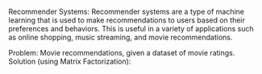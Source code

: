Recommender Systems: Recommender systems are a type of machine learning that is used to make recommendations to users based on their preferences and behaviors. This is useful in a variety of applications such as online shopping, music streaming, and movie recommendations.

Problem: Movie recommendations, given a dataset of movie ratings.
Solution (using Matrix Factorization):